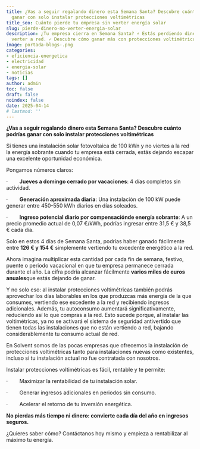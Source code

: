 ```yaml
---
title: ¿Vas a seguir regalando dinero esta Semana Santa? Descubre cuánto podrías
  ganar con solo instalar protecciones voltimétricas
title_seo: Cuánto pierde tu empresa sin verter energía solar
slug: pierde-dinero-no-verter-energia-solar
description: ¿Tu empresa cierra en Semana Santa? ⚡ Estás perdiendo dinero por no
  verter a red. ✓ Descubre cómo ganar más con protecciones voltimétricas.
image: portada-blogs-.png
categories:
- eficiencia-energetica
- electricidad
- energia-solar
- noticias
tags: []
author: admin
toc: false
draft: false
noindex: false
date: 2025-04-14
# lastmod: ''
---
```

**¿Vas a seguir regalando dinero esta Semana Santa? Descubre cuánto podrías ganar con solo instalar protecciones voltimétricas**

Si tienes una instalación solar fotovoltaica de 100 kWn y no viertes a la red la energía sobrante cuando tu empresa está cerrada, estás dejando escapar una excelente oportunidad económica.

Pongamos números claros:

·        **Jueves a domingo cerrado por vacaciones**: 4 días completos sin actividad.

·        **Generación aproximada diaria**: Una instalación de 100 kW puede generar entre 450-550 kWh diarios en días soleados.

·        **Ingreso potencial diario por compensaciónde energía sobrante**: A un precio promedio actual de 0,07 €/kWh, podrías ingresar entre 31,5 € y 38,5 € cada día.

Solo en estos 4 días de Semana Santa, podrías haber ganado fácilmente entre **126 € y 154 €** simplemente vertiendo tu excedente energético a la red.

Ahora imagina multiplicar esta cantidad por cada fin de semana, festivo, puente o periodo vacacional en que tu empresa permanece cerrada durante el año. La cifra podría alcanzar fácilmente **varios miles de euros anuales**que estás dejando de ganar.

Y no solo eso: al instalar protecciones voltimétricas también podrás aprovechar los días laborables en los que produzcas más energía de la que consumes, vertiendo ese excedente a la red y recibiendo ingresos adicionales. Además, tu autoconsumo aumentará significativamente, reduciendo así lo que compras a la red. Esto sucede porque, al instalar las voltimétricas, ya no se activará el sistema de seguridad antivertido que tienen todas las instalaciones que no están vertiendo a red, bajando considerablemente tu consumo actual de red.

En Solvent somos de las pocas empresas que ofrecemos la instalación de protecciones voltimétricas tanto para instalaciones nuevas como existentes, incluso si tu instalación actual no fue contratada con nosotros.

Instalar protecciones voltimétricas es fácil, rentable y te permite:

·        Maximizar la rentabilidad de tu instalación solar.

·        Generar ingresos adicionales en periodos sin consumo.

·        Acelerar el retorno de tu inversión energética.

**No pierdas más tiempo ni dinero: convierte cada día del año en ingresos seguros.**

¿Quieres saber cómo? Contáctanos hoy mismo y empieza a rentabilizar al máximo tu energía.
